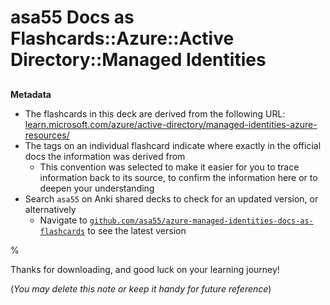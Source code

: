 # asa55 Docs as Flashcards::Azure::Active Directory::Managed Identities

##

**Metadata**

- The flashcards in this deck are derived from the following URL: [learn.microsoft.com/azure/active-directory/managed-identities-azure-resources/](https://learn.microsoft.com/azure/active-directory/managed-identities-azure-resources/)
- The tags on an individual flashcard indicate where exactly in the official docs the information was derived from
  - This convention was selected to make it easier for you to trace information back to its source, to confirm the information here or to deepen your understanding
- Search `asa55` on Anki shared decks to check for an updated version, or alternatively
  - Navigate to [`github.com/asa55/azure-managed-identities-docs-as-flashcards`](https://github.com/asa55/azure-managed-identities-docs-as-flashcards) to see the latest version

%

Thanks for downloading, and good luck on your learning journey!

(_You may delete this note or keep it handy for future reference_)
